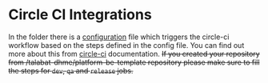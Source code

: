 # Circle CI Integrations

In the folder there is a [configuration](config.yml) file which triggers the circle-ci workflow based on the steps defined in the config file. You can find out more about this from [circle-ci](https://circleci.com/docs/2.0/configuration-reference/) documentation.
~~If you created your repository from /talabat-dhme/platform-be-template repository please make sure to fill the steps for ```dev```, ```qa``` and ```release``` jobs.~~